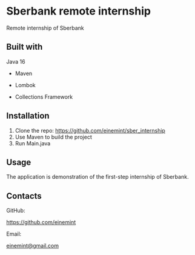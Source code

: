 # Sberbank remote internship

Remote internship of Sberbank

## Built with

Java 16

- Maven

- Lombok

- Collections Framework

## Installation

1. Clone the repo: https://github.com/einemint/sber_internship
2. Use Maven to build the project
3. Run Main.java

## Usage

The application is demonstration of the first-step internship of Sberbank.

## Contacts

GitHub:

https://github.com/einemint

Email:

einemint@gmail.com

